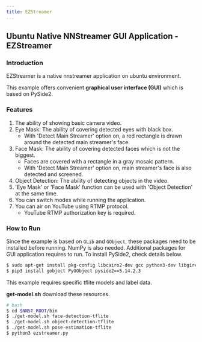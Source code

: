 ```yaml
---
title: EZStreamer
...
```


## Ubuntu Native NNStreamer GUI Application - EZStreamer

### Introduction
EZStreamer is a native nnstreamer application on ubuntu environment. 

This example offers convenient **graphical user interface (GUI)** which is based on PySide2. 

### Features

1. The ability of showing basic camera video.
2. Eye Mask: The ability of covering detected eyes with black box. 
   - With 'Detect Main Streamer' option on, a red rectangle is drawn around the detected main streamer's face.
3. Face Mask: The ability of covering detected faces which is not the biggest. 
   - Faces are covered with a rectangle in a gray mosaic pattern.
   - With 'Detect Main Streamer' option on, main streamer's face is also detected and screened.
4. Object Detection: The ability of detecting objects in the video. 
5. 'Eye Mask' or 'Face Mask' function can be used with 'Object Detection' at the same time.
6. You can switch modes while running the application.
7. You can air on YouTube using RTMP protocol.
   - YouTube RTMP authorization key is required.

### How to Run

Since the example is based on `GLib` and `GObject`, these packages need to be installed before running. NumPy is also needed.
Additional packages for GUI application requires to run. To install PySide2, check details below.

```bash
$ sudo apt-get install pkg-config libcairo2-dev gcc python3-dev libgirepository1.0-dev python3-numpy
$ pip3 install gobject PyGObject pyside2==5.14.2.3
```

This example requires specific tflite models and label data.

**get-model.sh** download these resources.

```bash
# bash
$ cd $NNST_ROOT/bin
$ ./get-model.sh face-detection-tflite
$ ./get-model.sh object-detection-tflite
$ ./get-model.sh pose-estimation-tflite
$ python3 ezstreamer.py
```

